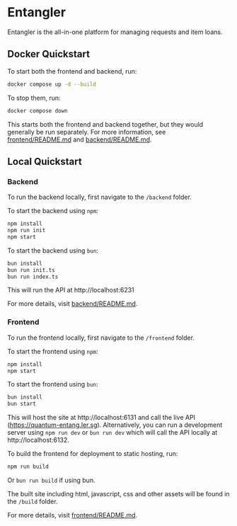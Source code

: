 # Entangler

Entangler is the all-in-one platform for managing requests and item loans.

## Docker Quickstart

To start both the frontend and backend, run:
```sh
docker compose up -d --build
```

To stop them, run:
```sh
docker compose down
```

This starts both the frontend and backend together, but they would generally be run separately. For more information, see [frontend/README.md](frontend/README.md) and [backend/README.md](backend/README.md).

## Local Quickstart

### Backend

To run the backend locally, first navigate to the `/backend` folder.

To start the backend using `npm`:
```sh
npm install
npm run init
npm start
```

To start the backend using `bun`:
```sh
bun install
bun run init.ts
bun run index.ts
```

This will run the API at http://localhost:6231

For more details, visit [backend/README.md](backend/README.md).

### Frontend

To run the frontend locally, first navigate to the `/frontend` folder.

To start the frontend using `npm`:
```sh
npm install
npm start
```

To start the frontend using `bun`:
```sh
bun install
bun start
```

This will host the site at http://localhost:6131 and call the live API (https://quantum-entang.ler.sg). Alternatively, you can run a development server using `npm run dev` or `bun run dev` which will call the API locally at http://localhost:6132.

To build the frontend for deployment to static hosting, run:
```sh
npm run build
```
Or `bun run build` if using bun.

The built site including html, javascript, css and other assets will be found in the `/build` folder.

For more details, visit [frontend/README.md](frontend/README.md).